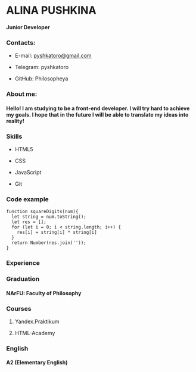 # ALINA PUSHKINA

#### Junior Developer

### Contacts:

  - E-mail: pyshkatoro@gmail.com

  - Telegram: pyshkatoro

  - GitHub: Philosopheya

### About me:

#### Hello! I am studying to be a front-end developer. I will try hard to achieve my goals. I hope that in the future I will be able to translate my ideas into reality!

### Skills

  - HTML5

  - CSS

  - JavaScript

  - Git

### Code example

```
function squareDigits(num){
  let string = num.toString();
  let res = [];
  for (let i = 0; i < string.length; i++) {
    res[i] = string[i] * string[i]
  }
  return Number(res.join(''));
}
```

### Experience

### Graduation

#### NArFU: Faculty of Philosophy

### Courses

  1. Yandex.Praktikum

  2. HTML-Academy

### English

#### A2 (Elementary English)

